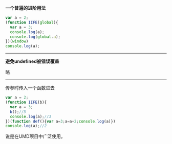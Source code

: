 **一个普遍的进阶用法**

``` js
var a = 2;
(function IIFE(global){
  var a = 3;
  console.log(a);
  console.log(global.a);
})(window)
console.log(a);
```

---

**避免undefined被错误覆盖**

略

---
传参时传入一个函数进去

``` js
var a = 2;
(function IIFE(b){
  var a = 3;
  b();//5
  console.log(a);//3
})(function def(){var a=3;a=a+2;console.log(a)})
console.log(a);//2
```
说是在UMD项目中广泛使用。